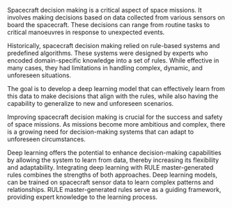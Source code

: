Spacecraft decision making is a critical aspect of space missions. It involves making decisions based on data collected from various sensors on board the spacecraft. These decisions can range from routine tasks to critical manoeuvres in response to unexpected events.

Historically, spacecraft decision making relied on rule-based systems and predefined algorithms. These systems were designed by experts who encoded domain-specific knowledge into a set of rules. While effective in many cases, they had limitations in handling complex, dynamic, and unforeseen situations.

The goal is to develop a deep learning model that can effectively learn from this data to make decisions that align with the rules, while also having the capability to generalize to new and unforeseen scenarios.

Improving spacecraft decision making is crucial for the success and safety of space missions. As missions become more ambitious and complex, there is a growing need for decision-making systems that can adapt to unforeseen circumstances.

Deep learning offers the potential to enhance decision-making capabilities by allowing the system to learn from data, thereby increasing its flexibility and adaptability. Integrating deep learning with RULE master-generated rules combines the strengths of both approaches. Deep learning models, can be trained on spacecraft sensor data to learn complex patterns and relationships. RULE master-generated rules serve as a guiding framework, providing expert knowledge to the learning process.
